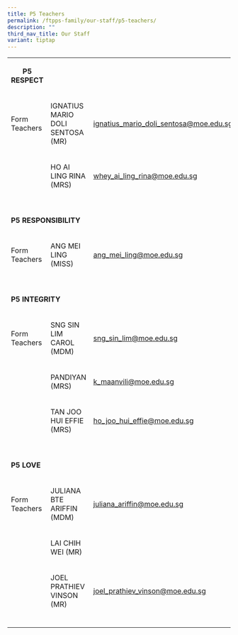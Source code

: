 ```yaml
---
title: P5 Teachers
permalink: /ftpps-family/our-staff/p5-teachers/
description: ""
third_nav_title: Our Staff
variant: tiptap
---
```

<table style="minWidth: 75px">
<colgroup>
<col>
<col>
<col>
</colgroup>
<tbody>
<tr>
<th rowspan="1" colspan="1">
<p><strong>P5 RESPECT</strong>
</p>
</th>
<th rowspan="1" colspan="1">
<p></p>
</th>
<th rowspan="1" colspan="1">
<p></p>
</th>
</tr>
<tr>
<td rowspan="1" colspan="1">
<p>Form Teachers</p>
</td>
<td rowspan="1" colspan="1">
<p>IGNATIUS MARIO DOLI SENTOSA (MR)</p>
</td>
<td rowspan="1" colspan="1">
<p><a href="mailto:ignatius_mario_doli_sentosa@moe.edu.sg" rel="noopener noreferrer nofollow" target="_blank"><u>ignatius_mario_doli_sentosa@moe.edu.sg</u></a>
</p>
</td>
</tr>
<tr>
<td rowspan="1" colspan="1">
<p></p>
</td>
<td rowspan="1" colspan="1">
<p>HO AI LING RINA (MRS)</p>
</td>
<td rowspan="1" colspan="1">
<p><a href="mailto:whey_ai_ling_rina@moe.edu.sg" rel="noopener noreferrer nofollow" target="_blank"><u>whey_ai_ling_rina@moe.edu.sg</u></a>
</p>
</td>
</tr>
<tr>
<td rowspan="1" colspan="1">
<p></p>
</td>
<td rowspan="1" colspan="1">
<p></p>
</td>
<td rowspan="1" colspan="1">
<p></p>
</td>
</tr>
<tr>
<td rowspan="1" colspan="3">
<p><strong>P5 RESPONSIBILITY</strong>
</p>
</td>
</tr>
<tr>
<td rowspan="1" colspan="1">
<p>Form Teachers</p>
</td>
<td rowspan="1" colspan="1">
<p>ANG MEI LING (MISS)</p>
</td>
<td rowspan="1" colspan="1">
<p><a href="mailto:ang_mei_ling@moe.edu.sg" rel="noopener noreferrer nofollow" target="_blank"><u>ang_mei_ling@moe.edu.sg</u></a>
</p>
</td>
</tr>
<tr>
<td rowspan="1" colspan="1">
<p></p>
</td>
<td rowspan="1" colspan="1">
<p></p>
</td>
<td rowspan="1" colspan="1">
<p></p>
</td>
</tr>
<tr>
<td rowspan="1" colspan="3">
<p><strong>P5 INTEGRITY</strong>
</p>
</td>
</tr>
<tr>
<td rowspan="1" colspan="1">
<p>Form Teachers</p>
</td>
<td rowspan="1" colspan="1">
<p>SNG SIN LIM CAROL (MDM)</p>
</td>
<td rowspan="1" colspan="1">
<p><a href="mailto:sng_sin_lim@moe.edu.sg" rel="noopener noreferrer nofollow" target="_blank"><u>sng_sin_lim@moe.edu.sg</u></a>
</p>
</td>
</tr>
<tr>
<td rowspan="1" colspan="1">
<p></p>
</td>
<td rowspan="1" colspan="1">
<p>PANDIYAN (MRS)</p>
</td>
<td rowspan="1" colspan="1">
<p><a href="mailto:k_maanvili@moe.edu.sg" rel="noopener noreferrer nofollow" target="_blank"><u>k_maanvili@moe.edu.sg</u></a>
</p>
</td>
</tr>
<tr>
<td rowspan="1" colspan="1">
<p></p>
</td>
<td rowspan="1" colspan="1">
<p>TAN JOO HUI EFFIE (MRS)</p>
</td>
<td rowspan="1" colspan="1">
<p><a href="mailto:ho_joo_hui_effie@moe.edu.sg" rel="noopener noreferrer nofollow" target="_blank"><u>ho_joo_hui_effie@moe.edu.sg</u></a>
</p>
</td>
</tr>
<tr>
<td rowspan="1" colspan="1">
<p></p>
</td>
<td rowspan="1" colspan="1">
<p></p>
</td>
<td rowspan="1" colspan="1">
<p></p>
</td>
</tr>
<tr>
<td rowspan="1" colspan="1">
<p><strong>P5 LOVE</strong>
</p>
</td>
<td rowspan="1" colspan="1">
<p></p>
</td>
<td rowspan="1" colspan="1">
<p></p>
</td>
</tr>
<tr>
<td rowspan="1" colspan="1">
<p>Form Teachers</p>
</td>
<td rowspan="1" colspan="1">
<p>JULIANA BTE ARIFFIN (MDM)</p>
</td>
<td rowspan="1" colspan="1">
<p><a href="mailto:juliana_ariffin@moe.edu.sg" rel="noopener noreferrer nofollow" target="_blank"><u>juliana_ariffin@moe.edu.sg</u></a>
</p>
</td>
</tr>
<tr>
<td rowspan="1" colspan="1">
<p></p>
</td>
<td rowspan="1" colspan="1">
<p>LAI CHIH WEI (MR)</p>
</td>
<td rowspan="1" colspan="1">
<p></p>
</td>
</tr>
<tr>
<td rowspan="1" colspan="1">
<p></p>
</td>
<td rowspan="1" colspan="1">
<p>JOEL PRATHIEV VINSON (MR)</p>
</td>
<td rowspan="1" colspan="1">
<p><a href="mailto:joel_prathiev_vinson@moe.edu.sg" rel="noopener noreferrer nofollow" target="_blank"><u>joel_prathiev_vinson@moe.edu.sg</u></a>
</p>
</td>
</tr>
<tr>
<td rowspan="1" colspan="1">
<p></p>
</td>
<td rowspan="1" colspan="1">
<p></p>
</td>
<td rowspan="1" colspan="1">
<p></p>
</td>
</tr>
</tbody>
</table>
<p></p>